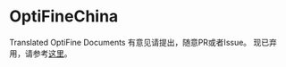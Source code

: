 # OptiFineChina
Translated OptiFine Documents
有意见请提出，随意PR或者Issue。
现已弃用，请参考[这里](https://www.mcbbs.net/thread-896135-1-1.html)。
